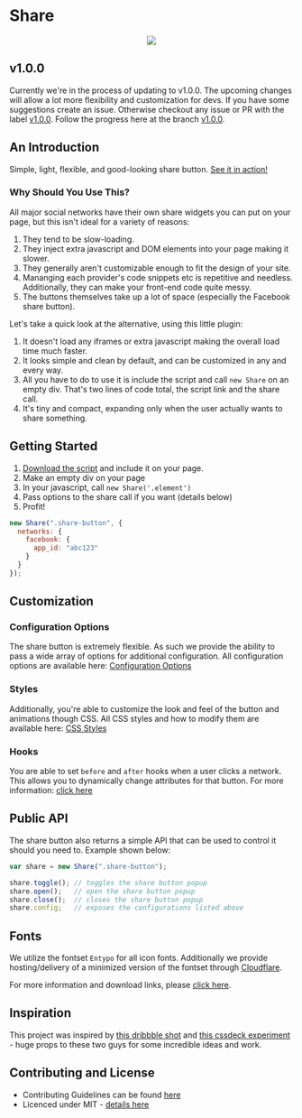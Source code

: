 # Share
<p align="center"><img src="https://i.cloudup.com/RTIOZex9-i.gif" /></p>

## v1.0.0
Currently we're in the process of updating to v1.0.0. The upcoming changes will allow a lot more flexibility and customization for devs. If you have some suggestions create an issue. Otherwise checkout any issue or PR with the label [v1.0.0](https://github.com/carrot/share-button/labels/v1.0.0). Follow the progress here at the branch  [v1.0.0](https://github.com/carrot/share-button/tree/v1.0.0).

## An Introduction
Simple, light, flexible, and good-looking share button. [See it in action!](http://sharebutton.co/)

### Why Should You Use This?
All major social networks have their own share widgets you can put on your page, but this isn't ideal for a variety of reasons:
1. They tend to be slow-loading.
2. They inject extra javascript and DOM elements into your page making it slower.
3. They generally aren't customizable enough to fit the design of your site.
4. Mananging each provider's code snippets etc is repetitive and needless. Additionally, they can make your front-end code quite messy.
5. The buttons themselves take up a lot of space (especially the Facebook share button).

Let's take a quick look at the alternative, using this little plugin:
1. It doesn't load any iframes or extra javascript making the overall load time much faster.
2. It looks simple and clean by default, and can be customized in any and every way.
3. All you have to do to use it is include the script and call `new Share` on an empty div. That's two lines of code total, the script link and the share call.
4. It's tiny and compact, expanding only when the user actually wants to share something.

## Getting Started

1. [Download the script](https://github.com/carrot/share-button/releases/download/v0.5.0/share.min.js) and include it on your page.
2. Make an empty div on your page
3. In your javascript, call `new Share('.element')`
4. Pass options to the share call if you want (details below)
5. Profit!

```js
new Share(".share-button", {
  networks: {
    facebook: {
      app_id: "abc123"
    }
  }
});
```

## Customization
### Configuration Options
The share button is extremely flexible. As such we provide the ability to pass a wide array of options for additional configuration. All configuration options are available here: [Configuration Options](https://github.com/carrot/share-button/wiki/Configuration-Options)

### Styles
Additionally, you're able to customize the look and feel of the button and animations though CSS. All CSS styles and how to modify them are available here: [CSS Styles](https://github.com/carrot/share-button/wiki/CSS-Styles)

### Hooks
You are able to set `before` and `after` hooks when a user clicks a network. This allows you to dynamically change attributes for that button. For more information: [click here](https://github.com/carrot/share-button/wiki/Network-Hooks)

## Public API
The share button also returns a simple API that can be used to control it should you need to. Example shown below:

```js
var share = new Share(".share-button");

share.toggle(); // toggles the share button popup
share.open();   // open the share button popup
share.close();  // closes the share button popup
share.config;   // exposes the configurations listed above
```

## Fonts
We utilize the fontset `Entypo` for all icon fonts. Additionally we provide hosting/delivery of a minimized version of the fontset through [Cloudflare](http://cloudflare.com).

For more information and download links, please [click here](https://github.com/carrot/share-button/wiki/Fonts).

## Inspiration
This project was inspired by [this dribbble shot](http://dribbble.com/shots/1072278) and [this cssdeck experiment](http://cssdeck.com/labs/css-social-share-button) - huge props to these two guys for some incredible ideas and work.

## Contributing and License
- Contributing Guidelines can be found [here](contributing.md)
- Licenced under MIT - [details here](license.md)
